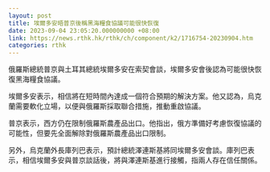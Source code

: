 ```yaml
---
layout: post
title: 埃爾多安晤普京後稱黑海糧食協議可能很快恢復
date: 2023-09-04 23:05:20.000000000 +08:00
link: https://news.rthk.hk/rthk/ch/component/k2/1716754-20230904.htm
categories: rthk
---
```


俄羅斯總統普京與土耳其總統埃爾多安在索契會談，埃爾多安會後認為可能很快恢復黑海糧食協議。

埃爾多安表示，相信將在短時間內達成一個符合預期的解決方案。他又認為，烏克蘭需要軟化立場，以便與俄羅斯採取聯合措施，推動重啟協議。

普京表示，西方仍在限制俄羅斯農產品出口。他指出，俄方準備好考慮恢復協議的可能性，但要先全面解除對俄羅斯農產品出口限制。

另外，烏克蘭外長庫列巴表示，預計總統澤連斯基將同埃爾多安會談。庫列巴表示，相信埃爾多安與普京談話後，將與澤連斯基進行接觸，指兩人存在信任關係。
